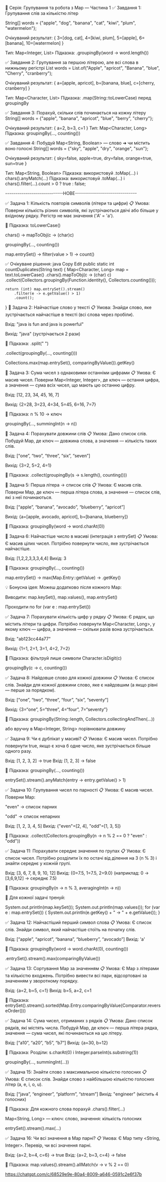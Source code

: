 🧠 Серія: Групування та робота з Map — Частина 1
✅ Завдання 1: Групування слів за кількістю літер

String[] words = {"apple", "dog", "banana", 
"cat", "kiwi", "plum", "watermelon"};

Очікуваний результат:
{
3=[dog, cat],
4=[kiwi, plum],
5=[apple],
6=[banana],
10=[watermelon]
}

Тип: Map<Integer, List<String>>
Підказка: .groupingBy(word -> word.length())


✅ Завдання 2: Групування за першою літерою,
але всі слова в нижньому регістрі
List<String> words = List.of("Apple", "apricot",
"Banana", "blue", "Cherry", "cranberry");

Очікуваний результат:
{
a=[apple, apricot],
b=[banana, blue],
c=[cherry, cranberry]
}

Тип: Map<Character, List<String>>
Підказка: .map(String::toLowerCase) перед groupingBy



✅ Завдання 3: Порахуй, скільки слів починається на кожну літеру
String[] words = {"apple", "banana", "apricot", "blue", "berry", "cherry"};

Очікуваний результат:
{
a=2,
b=3,
c=1
}
Тип: Map<Character, Long>
Підказка: groupingBy(..., counting())



✅ Завдання 4: Побудуй Map<String, Boolean> — слово ➜ чи містить воно голосні
String[] words = {"sky", "apple", "dry", "orange", "sun"};

Очікуваний результат:
{
sky=false,
apple=true,
dry=false,
orange=true,
sun=true
}

Тип: Map<String, Boolean>
Підказка: використовуй .toMap(...) і chars().anyMatch(...)
Підказка: використовуй .toMap(...) і chars().filter(...).count > 0 ? true : false;


-----------------------------НОВЕ-------------------------------

✅ Задача 1: Кількість повторів символів (літери та цифри)
📋 Умова:
Поверни кількість різних символів, які зустрічаються двічі або більше у вхідному рядку.
Регістр не має значення ('A' = 'a').

🧠 Підказка:
toLowerCase()

chars() -> mapToObj(c -> (char)c)

groupingBy(..., counting())

map.entrySet() → filter(value > 1) → count()

✅ Очікуване рішення:
java
Copy
Edit
public static int countDuplicates(String text) {
Map<Character, Long> map = text.toLowerCase()
.chars().mapToObj(c -> (char) c)
.collect(Collectors.groupingBy(Function.identity(), Collectors.counting()));

    return (int) map.entrySet().stream()
        .filter(e -> e.getValue() > 1)
        .count();
}
🧪 Задача 2: Найчастіше слово у тексті
📋 Умова:
Знайди слово, яке зустрічається найчастіше в тексті (всі слова через пробіли).

Вхід: "java is fun and java is powerful"

Вихід: "java" (зустрічається 2 рази)

🧠 Підказка:
.split(" ")

.collect(groupingBy(..., counting()))

Collections.max(map.entrySet(), comparingByValue()).getKey()

🧪 Задача 3: Сума чисел з однаковими останніми цифрами
📋 Умова:
Є масив чисел. Поверни Map<Integer, Integer>, де ключ — остання цифра, а значення — сума всіх чисел, що мають цю останню цифру.

Вхід: [12, 23, 34, 45, 16, 7]

Вихід: {2=28, 3=23, 4=34, 5=45, 6=16, 7=7}

🧠 Підказка:
n % 10 → ключ

groupingBy(..., summingInt(n -> n))

🧪 Задача 4: Порахувати довжини слів
📋 Умова:
Дано список слів. Побудуй Map, де ключ — довжина слова, а значення — кількість таких слів.

Вхід: [“one”, “two”, “three”, “six”, “seven”]

Вихід: {3=2, 5=2, 4=1}

🧠 Підказка:
.collect(groupingBy(s -> s.length(), counting()))

🧪 Задача 5: Перша літера → список слів
📋 Умова:
Є масив слів. Поверни Map, де ключ — перша літера слова, а значення — список слів, які з неї починаються.

Вхід: [“apple”, “banana”, “avocado”, “blueberry”, “apricot”]

Вихід: {a=[apple, avocado, apricot], b=[banana, blueberry]}

🧠 Підказка:
groupingBy(word -> word.charAt(0))

🧪 Задача 6: Найчастіше число в масиві (інтеграція з entrySet)
📋 Умова:
Є масив цілих чисел. Потрібно повернути число, яке зустрічається найчастіше.

Вхід: [1,2,2,3,3,3,4,4]
Вихід: 3

🧠 Підказка:
groupingBy(..., counting())

map.entrySet() → max(Map.Entry::getValue) → .getKey()

💡 Бонусна ідея:
Можеш додатково після кожного Map:

Виводити: map.keySet(), map.values(), map.entrySet()

Проходити по for (var e : map.entrySet())

✅ Задача 7: Порахувати кількість цифр у рядку
📋 Умова:
Є рядок, що містить літери та цифри. Потрібно повернути Map<Character, Long>, у якому ключ — цифра, а значення — скільки разів вона зустрічається.

Вхід: "ab123cc44a77"

Вихід: {1=1, 2=1, 3=1, 4=2, 7=2}

🧠 Підказка:
фільтруй лише символи Character.isDigit(c)

groupingBy(c -> c, counting())

✅ Задача 8: Найдовше слово для кожної довжини
📋 Умова:
Є список слів. Знайди для кожної довжини слово, яке є найдовшим (а якщо рівні — перше за порядком).

Вхід: [“one”, “two”, “three”, “four”, “six”, “seventy”]

Вихід: {3=“one”, 5=“three”, 4=“four”, 7=“seventy”}

🧠 Підказка:
groupingBy(String::length, Collectors.collectingAndThen(...))

або вручну в Map<Integer, String> порівнювати довжину

✅ Задача 9: Чи є дублікат у масиві?
📋 Умова:
Є масив чисел. Потрібно повернути true, якщо є хоча б одне число, яке зустрічається більше одного разу.

Вхід: [1, 2, 3, 2] → true
Вхід: [1, 2, 3] → false

🧠 Підказка:
groupingBy(..., counting())

entrySet().stream().anyMatch(entry -> entry.getValue() > 1)

✅ Задача 10: Групування чисел по парності
📋 Умова:
Є масив чисел. Поверни Map:

"even" → список парних

"odd" → список непарних

Вхід: [1, 2, 3, 4, 5]
Вихід: {"even"=[2, 4], "odd"=[1, 3, 5]}

🧠 Підказка:
.collect(Collectors.groupingBy(n -> n % 2 == 0 ? "even" : "odd"))

✅ Задача 11: Порахувати середнє значення по групах
📋 Умова:
Є список чисел. Потрібно розділити їх по остачі від ділення на 3 (n % 3) і знайти середнє у кожній групі.

Вхід: [3, 6, 7, 8, 9, 10, 12]
Вихід: {0=7.5, 1=7.5, 2=9.0}
(наприклад: 0 → [3,6,9,12] → середнє 7.5)

🧠 Підказка:
groupingBy(n -> n % 3, averagingInt(n -> n))

🎯 Для кожної задачі тренуй:

System.out.println(map.keySet());
System.out.println(map.values());
for (var e : map.entrySet()) {
System.out.println(e.getKey() + " → " + e.getValue());
}


✅ Задача 12: Найчастіший перший символ слова
📋 Умова:
Є список слів. Знайди символ, який найчастіше стоїть на початку слів.

Вхід: [“apple”, “apricot”, “banana”, “blueberry”, “avocado”]
Вихід: 'a'

🧠 Підказка:
groupingBy(word -> word.charAt(0), counting())

.entrySet().stream().max(comparingByValue())

✅ Задача 13: Сортування Map за значенням
📋 Умова:
Є Map з літерами та кількістю входжень. Потрібно вивести всі пари, відсортовані за значенням у зворотному порядку.

Вхід: {a=2, b=5, c=1}
Вихід: b=5, a=2, c=1

🧠 Підказка:
entrySet().stream().sorted(Map.Entry.comparingByValue(Comparator.reverseOrder()))

✅ Задача 14: Сума чисел, отриманих з рядків
📋 Умова:
Дано список рядків, які містять числа. Побудуй Map, де ключ — перша літера рядка, значення — сума чисел, які починаються на цю літеру.

Вхід: [“a10”, “a20”, “b5”, “b7”]
Вихід: {a=30, b=12}

🧠 Підказка:
Розділи: s.charAt(0) і Integer.parseInt(s.substring(1))

groupingBy(..., summingInt(...))

✅ Задача 15: Знайти слово з максимальною кількістю голосних
📋 Умова:
Є список слів. Знайди слово з найбільшою кількістю голосних літер (a, e, i, o, u).

Вхід: [“java”, “engineer”, “platform”, “stream”]
Вихід: "engineer" (містить 4 голосних)

🧠 Підказка:
Для кожного слова порахуй .chars().filter(...)

Map<String, Long> — ключ: слово, значення: кількість голосних

entrySet().stream().max(...)

✅ Задача 16: Чи всі значення в Map парні?
📋 Умова:
Є Map типу <String, Integer>. Перевір, чи всі значення парні.

Вхід: {a=2, b=4, c=6} → true
Вхід: {a=2, b=3, c=4} → false

🧠 Підказка:
map.values().stream().allMatch(v -> v % 2 == 0)

https://chatgpt.com/c/68529e9e-80a4-8009-a646-0591c2e6f37b
